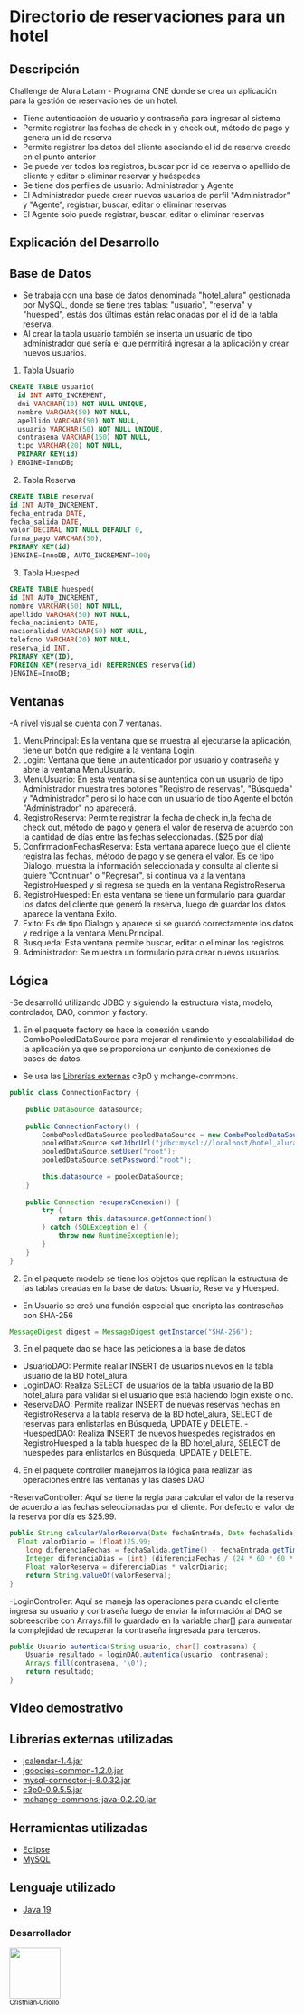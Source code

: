 # Directorio de reservaciones para un hotel

## Descripción
Challenge de Alura Latam - Programa ONE donde se crea un aplicación para la gestión de reservaciones de un hotel.

- Tiene autenticación de usuario y contraseña para ingresar al sistema
- Permite registrar las fechas de check in y check out, método de pago y genera un id de reserva
- Permite registrar los datos del cliente asociando el id de reserva creado en el punto anterior
- Se puede ver todos los registros, buscar por id de reserva o apellido de cliente y editar o eliminar reservar y huéspedes
- Se tiene dos perfiles de usuario: Administrador y Agente
- El Administrador puede crear nuevos usuarios de perfil "Administrador" y "Agente", registrar, buscar, editar o eliminar reservas
- El Agente solo puede registrar, buscar, editar o eliminar reservas

## Explicación del Desarrollo

## Base de Datos

- Se trabaja con una base de datos denominada "hotel_alura" gestionada por MySQL, donde se tiene tres tablas: "usuario", "reserva" y "huesped", estás dos últimas están relacionadas por el id de la tabla reserva.
- Al crear la tabla usuario también se inserta un usuario de tipo administrador que sería el que permitirá ingresar a la aplicación y crear nuevos usuarios.

1. Tabla Usuario

```sql
CREATE TABLE usuario(
  id INT AUTO_INCREMENT,
  dni VARCHAR(10) NOT NULL UNIQUE,
  nombre VARCHAR(50) NOT NULL,
  apellido VARCHAR(50) NOT NULL,
  usuario VARCHAR(50) NOT NULL UNIQUE,
  contrasena VARCHAR(150) NOT NULL,
  tipo VARCHAR(20) NOT NULL,
  PRIMARY KEY(id)
) ENGINE=InnoDB;
```

2. Tabla Reserva

```sql
CREATE TABLE reserva(
id INT AUTO_INCREMENT,
fecha_entrada DATE,
fecha_salida DATE,
valor DECIMAL NOT NULL DEFAULT 0,
forma_pago VARCHAR(50),
PRIMARY KEY(id)
)ENGINE=InnoDB, AUTO_INCREMENT=100;
```

3. Tabla Huesped

```sql
CREATE TABLE huesped(
id INT AUTO_INCREMENT,
nombre VARCHAR(50) NOT NULL,
apellido VARCHAR(50) NOT NULL,
fecha_nacimiento DATE,
nacionalidad VARCHAR(50) NOT NULL,
telefono VARCHAR(20) NOT NULL,
reserva_id INT,
PRIMARY KEY(ID),
FOREIGN KEY(reserva_id) REFERENCES reserva(id)
)ENGINE=InnoDB;
```

## Ventanas

-A nivel visual se cuenta con 7 ventanas.

1. MenuPrincipal: Es la ventana que se muestra al ejecutarse la aplicación, tiene un botón que redigire a la ventana Login.
2. Login: Ventana que tiene un autenticador por usuario y contraseña y abre la ventana MenuUsuario.
3. MenuUsuario: En esta ventana si se auntentica con un usuario de tipo Administrador muestra tres botones "Registro de reservas", "Búsqueda" y "Administrador" pero si lo hace con un usuario de tipo Agente el botón "Administrador" no aparecerá.
4. RegistroReserva: Permite registrar la fecha de check in,la fecha de check out, método de pago y genera el valor de reserva de acuerdo con la cantidad de días entre las fechas seleccionadas. ($25 por día)
5. ConfirmacionFechasReserva: Esta ventana aparece luego que el cliente registra las fechas, método de pago y se genera el valor. Es de tipo Dialogo, muestra la información seleccionada y consulta al cliente si quiere "Continuar" o "Regresar", si continua va a la ventana RegistroHuesped y si regresa se queda en la ventana RegistroReserva
6. RegistroHuesped: En esta ventana se tiene un formulario para guardar los datos del cliente que generó la reserva, luego de guardar los datos aparece la ventana Exito.
7. Exito: Es de tipo Dialogo y aparece si se guardó correctamente los datos y redirige a la ventana MenuPrincipal.
8. Busqueda: Esta ventana permite buscar, editar o eliminar los registros.
9. Administrador: Se muestra un formulario para crear nuevos usuarios.

## Lógica

-Se desarrolló utilizando JDBC y siguiendo la estructura vista, modelo, controlador, DAO, common y factory.

1. En el paquete factory se hace la conexión usando ComboPooledDataSource para mejorar el rendimiento y escalabilidad de la aplicación ya que se proporciona un conjunto de conexiones de bases de datos.

- Se usa las [Librerías externas](#librerías-externas-utilizadas) c3p0 y mchange-commons.

```java
public class ConnectionFactory {
	
	public DataSource datasource;
	
	public ConnectionFactory() {
		ComboPooledDataSource pooledDataSource = new ComboPooledDataSource();
		pooledDataSource.setJdbcUrl("jdbc:mysql://localhost/hotel_alura?useTimeZone=true&serverTimeZone=UTC");
		pooledDataSource.setUser("root");
		pooledDataSource.setPassword("root");
		
		this.datasource = pooledDataSource;	
	}
	
	public Connection recuperaConexion() {
		try {
			return this.datasource.getConnection();
		} catch (SQLException e) {
			throw new RuntimeException(e);
		}
	}
}
```

2. En el paquete modelo se tiene los objetos que replican la estructura de las tablas creadas en la base de datos: Usuario, Reserva y Huesped.
- En Usuario se creó una función especial que encripta las contraseñas con SHA-256

```java
MessageDigest digest = MessageDigest.getInstance("SHA-256");
```

3. En el paquete dao se hace las peticiones a la base de datos

- UsuarioDAO: Permite realiar INSERT de usuarios nuevos en la tabla usuario de la BD hotel_alura.
- LoginDAO: Realiza SELECT de usuarios de la tabla usuario de la BD hotel_alura para validar si el usuario que está haciendo login existe o no.
- ReservaDAO: Permite realizar INSERT de nuevas reservas hechas en RegistroReserva a la tabla reserva de la BD hotel_alura, SELECT de reservas para enlistarlas en Búsqueda, UPDATE y DELETE.
-HuespedDAO: Realiza INSERT de nuevos huespedes registrados en RegistroHuesped a la tabla huesped de la BD hotel_alura, SELECT de huespedes para enlistarlos en Búsqueda, UPDATE y DELETE.

4. En el paquete controller manejamos la lógica para realizar las operaciones entre las ventanas y las clases DAO

-ReservaController: Aquí se tiene la regla para calcular el valor de la reserva de acuerdo a las fechas seleccionadas por el cliente. Por defecto el valor de la reserva por día es $25.99.

```java
public String calcularValorReserva(Date fechaEntrada, Date fechaSalida) {
  Float valorDiario = (float)25.99;
	long diferenciaFechas = fechaSalida.getTime() - fechaEntrada.getTime();
	Integer diferenciaDias = (int) (diferenciaFechas / (24 * 60 * 60 * 1000));
	Float valorReserva = diferenciaDias * valorDiario;
	return String.valueOf(valorReserva);
}
```

-LoginController: Aquí se maneja las operaciones para cuando el cliente ingresa su usuario y contraseña luego de enviar la información al DAO se sobreescribe con Arrays.fill lo guardado en la variable char[] para aumentar la complejidad de recuperar la contraseña ingresada para terceros.

```java
public Usuario autentica(String usuario, char[] contrasena) {
	Usuario resultado = loginDAO.autentica(usuario, contrasena);
	Arrays.fill(contrasena, '\0');
	return resultado;
}
```

## Video demostrativo



## Librerías externas utilizadas
* [jcalendar-1.4.jar](https://toedter.com/jcalendar/)
* [jgoodies-common-1.2.0.jar](https://www.jgoodies.com/downloads/libraries/)
* [mysql-connector-j-8.0.32.jar](https://dev.mysql.com/downloads/connector/j/)
* [c3p0-0.9.5.5.jar](https://sourceforge.net/projects/c3p0/)
* [mchange-commons-java-0.2.20.jar](https://mvnrepository.com/artifact/com.mchange/mchange-commons-java/0.2.20)


## Herramientas utilizadas
* [Eclipse](https://www.eclipse.org/downloads/)
* [MySQL](https://dev.mysql.com/downloads/workbench/)

## Lenguaje utilizado 
* [Java 19](https://www.oracle.com/java/technologies/javase/jdk19-archive-downloads.html)

### Desarrollador
[<img src="https://avatars.githubusercontent.com/u/83378496?v=4" width=90><br><sub>Cristhian Criollo</sub>](https://github.com/ccriollohuaman)
